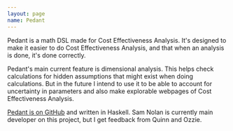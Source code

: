 ```yaml
---
layout: page
name: Pedant
---
```


Pedant is a math DSL made for Cost Effectiveness Analysis. It's designed to make
it easier to do Cost Effectiveness Analysis, and that when an analysis is done,
it's done correctly.

Pedant's main current feature is dimensional analysis. This helps check calculations
for hidden assumptions that might exist when doing calculations. But in the future
I intend to use it to be able to account for uncertainty in parameters and also
make explorable webpages of Cost Effectiveness Analysis.

[Pedant is on GitHub](https://github.com/Hazelfire/pedant) and written in Haskell.
Sam Nolan is currently main developer on this project, but I get feedback from
Quinn and Ozzie.
